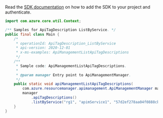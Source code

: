 Read the [SDK documentation](https://github.com/Azure/azure-sdk-for-java/blob/azure-resourcemanager-apimanagement_1.0.0-beta.2/sdk/apimanagement/azure-resourcemanager-apimanagement/README.md) on how to add the SDK to your project and authenticate.

```java
import com.azure.core.util.Context;

/** Samples for ApiTagDescription ListByService. */
public final class Main {
    /*
     * operationId: ApiTagDescription_ListByService
     * api-version: 2020-12-01
     * x-ms-examples: ApiManagementListApiTagDescriptions
     */
    /**
     * Sample code: ApiManagementListApiTagDescriptions.
     *
     * @param manager Entry point to ApiManagementManager.
     */
    public static void apiManagementListApiTagDescriptions(
        com.azure.resourcemanager.apimanagement.ApiManagementManager manager) {
        manager
            .apiTagDescriptions()
            .listByService("rg1", "apimService1", "57d2ef278aa04f0888cba3f3", null, null, null, Context.NONE);
    }
}
```
